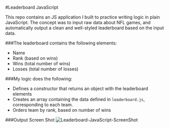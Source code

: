 #Leaderboard JavaScript 

This repo contains an JS application I built to practice writing logic in plain JavaScript. The concept was to input raw data about NFL games, and automatically output a clean and well-styled leaderboard based on the input data.

###The leaderboard contains the following elements:
* Name
* Rank (based on wins)
* Wins (total number of wins)
* Losses (total number of losses)

###My logic does the following:
* Defines a constructor that returns an object with the leaderboard elements
* Creates an array containing the data defined in `leaderboard.js`, corresponding to each team. 
* Orders team by rank, based on number of wins

###Output Screen Shot
![Leaderboard-JavaScript-ScreenShot](http://gdurl.com/32OC)
